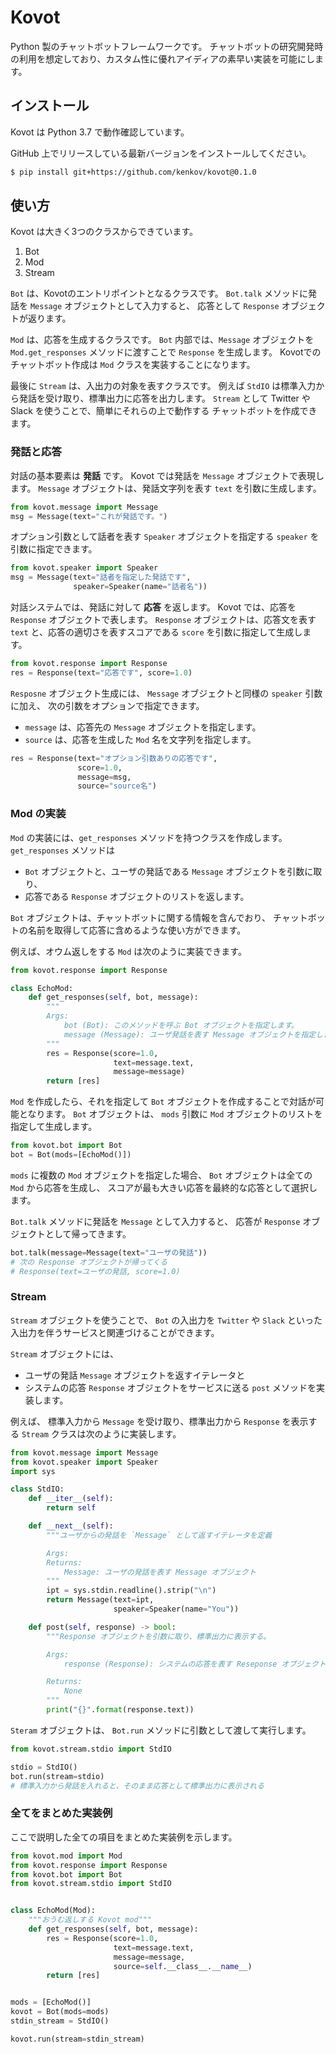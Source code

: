 # Kovot

Python 製のチャットボットフレームワークです。
チャットボットの研究開発時の利用を想定しており、カスタム性に優れアイディアの素早い実装を可能にします。

## インストール

Kovot は Python 3.7 で動作確認しています。

GitHub 上でリリースしている最新バージョンをインストールしてください。

```sh
$ pip install git+https://github.com/kenkov/kovot@0.1.0
```

## 使い方

Kovot は大きく3つのクラスからできています。

1. Bot
1. Mod
1. Stream

`Bot` は、Kovotのエントリポイントとなるクラスです。
`Bot.talk` メソッドに発話を `Message` オブジェクトとして入力すると、
応答として `Response` オブジェクトが返ります。

`Mod` は、応答を生成するクラスです。
`Bot` 内部では、`Message` オブジェクトを `Mod.get_responses` メソッドに渡すことで
`Response` を生成します。
Kovotでのチャットボット作成は `Mod` クラスを実装することになります。

最後に `Stream` は、入出力の対象を表すクラスです。
例えば `StdIO` は標準入力から発話を受け取り、標準出力に応答を出力します。
`Stream` として Twitter や Slack を使うことで、簡単にそれらの上で動作する
チャットボットを作成できます。

### 発話と応答

対話の基本要素は **発話** です。
Kovot では発話を `Message` オブジェクトで表現します。
`Message` オブジェクトは、発話文字列を表す `text` を引数に生成します。

```py
from kovot.message import Message
msg = Message(text="これが発話です。")
```

オプション引数として話者を表す `Speaker` オブジェクトを指定する `speaker` を引数に指定できます。

```py
from kovot.speaker import Speaker
msg = Message(text="話者を指定した発話です",
              speaker=Speaker(name="話者名"))
```

対話システムでは、発話に対して **応答** を返します。
Kovot では、応答を `Response` オブジェクトで表します。
`Response` オブジェクトは、応答文を表す `text` と、応答の適切さを表すスコアである
`score` を引数に指定して生成します。

```py
from kovot.response import Response
res = Response(text="応答です", score=1.0)
```

`Resposne` オブジェクト生成には、 `Message` オブジェクトと同様の `speaker` 引数に加え、
次の引数をオプションで指定できます。

- `message` は、応答先の `Message` オブジェクトを指定します。
- `source` は、応答を生成した `Mod` 名を文字列を指定します。

```py
res = Response(text="オプション引数ありの応答です",
               score=1.0,
               message=msg,
               source="source名")
```

### Mod の実装

`Mod` の実装には、`get_responses` メソッドを持つクラスを作成します。
`get_responses` メソッドは

- `Bot` オブジェクトと、ユーザの発話である `Message` オブジェクトを引数に取り、
- 応答である `Response` オブジェクトのリストを返します。

`Bot` オブジェクトは、チャットボットに関する情報を含んでおり、
チャットボットの名前を取得して応答に含めるような使い方ができます。

例えば、オウム返しをする `Mod` は次のように実装できます。

```py
from kovot.response import Response

class EchoMod:
    def get_responses(self, bot, message):
        """
        Args:
            bot (Bot): このメソッドを呼ぶ Bot オブジェクトを指定します。
            message (Message): ユーザ発話を表す Message オブジェクトを指定します。
        """
        res = Response(score=1.0,
                       text=message.text,
                       message=message)
        return [res]
```

`Mod` を作成したら、それを指定して `Bot` オブジェクトを作成することで対話が可能となります。
`Bot` オブジェクトは、 `mods` 引数に `Mod` オブジェクトのリストを指定して生成します。

```py
from kovot.bot import Bot
bot = Bot(mods=[EchoMod()])
```

`mods` に複数の `Mod` オブジェクトを指定した場合、
`Bot` オブジェクトは全ての `Mod` から応答を生成し、
スコアが最も大きい応答を最終的な応答として選択します。

`Bot.talk` メソッドに発話を `Message` として入力すると、
応答が `Response` オブジェクトとして帰ってきます。

```py
bot.talk(message=Message(text="ユーザの発話"))
# 次の Response オブジェクトが帰ってくる
# Response(text=ユーザの発話, score=1.0)
```

### Stream

`Stream` オブジェクトを使うことで、 `Bot` の入出力を `Twitter` や `Slack` といった
入出力を伴うサービスと関連づけることができます。

`Stream` オブジェクトには、

- ユーザの発話 `Message` オブジェクトを返すイテレータと
- システムの応答 `Response` オブジェクトをサービスに送る `post` メソッドを実装します。

例えば、
標準入力から `Message` を受け取り、標準出力から `Response` を表示する
`Stream` クラスは次のように実装します。

```py
from kovot.message import Message
from kovot.speaker import Speaker
import sys

class StdIO:
    def __iter__(self):
        return self

    def __next__(self):
        """ユーザからの発話を `Message` として返すイテレータを定義

        Args:
        Returns:
            Message: ユーザの発話を表す Message オブジェクト
        """
        ipt = sys.stdin.readline().strip("\n")
        return Message(text=ipt,
                       speaker=Speaker(name="You"))

    def post(self, response) -> bool:
        """Response オブジェクトを引数に取り、標準出力に表示する。

        Args:
            response (Response): システムの応答を表す Reseponse オブジェクト

        Returns:
            None
        """
        print("{}".format(response.text))
```

`Steram` オブジェクトは、 `Bot.run` メソッドに引数として渡して実行します。

```py
from kovot.stream.stdio import StdIO

stdio = StdIO()
bot.run(stream=stdio)
# 標準入力から発話を入れると、そのまま応答として標準出力に表示される
```

### 全てをまとめた実装例

ここで説明した全ての項目をまとめた実装例を示します。

```py
from kovot.mod import Mod
from kovot.response import Response
from kovot.bot import Bot
from kovot.stream.stdio import StdIO


class EchoMod(Mod):
    """おうむ返しする Kovot mod"""
    def get_responses(self, bot, message):
        res = Response(score=1.0,
                       text=message.text,
                       message=message,
                       source=self.__class__.__name__)
        return [res]


mods = [EchoMod()]
kovot = Bot(mods=mods)
stdin_stream = StdIO()

kovot.run(stream=stdin_stream)
```
